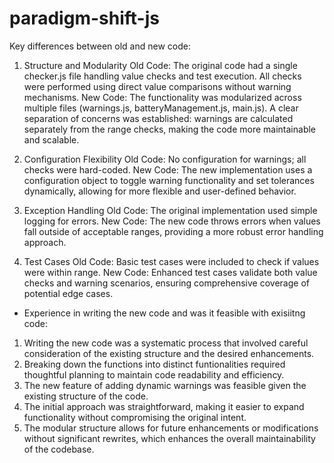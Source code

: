 # paradigm-shift-js

Key differences between old and new code:

1. Structure and Modularity
    Old Code:
      The original code had a single checker.js file handling value checks and test execution.
      All checks were performed using direct value comparisons without warning mechanisms.
    New Code:
      The functionality was modularized across multiple files (warnings.js, batteryManagement.js, main.js).
      A clear separation of concerns was established: warnings are calculated separately from the range checks, making the code more maintainable and scalable.

2. Configuration Flexibility
    Old Code:
      No configuration for warnings; all checks were hard-coded.
    New Code:
      The new implementation uses a configuration object to toggle warning functionality and set tolerances dynamically, allowing for more flexible and user-defined behavior.

3. Exception Handling
    Old Code:
      The original implementation used simple logging for errors.
    New Code:
      The new code throws errors when values fall outside of acceptable ranges, providing a more robust error handling approach.

4. Test Cases
    Old Code:
      Basic test cases were included to check if values were within range.
    New Code:
      Enhanced test cases validate both value checks and warning scenarios, ensuring comprehensive coverage of potential edge cases.


* Experience in writing the new code and was it feasible with exisiitng code:
1) Writing the new code was a systematic process that involved careful consideration of the existing structure and the desired enhancements. 
2) Breaking down the functions into distinct funtionalities required thoughtful planning to maintain code readability and efficiency.
3) The new feature of adding dynamic warnings was feasible given the existing structure of the code. 
4) The initial approach was straightforward, making it easier to expand functionality without compromising the original intent.
5) The modular structure allows for future enhancements or modifications without significant rewrites, which enhances the overall maintainability of the codebase.
